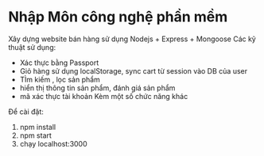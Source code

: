 # Nhập Môn công nghệ phần mềm
Xây dựng website bán hàng sử dụng Nodejs + Express + Mongoose
Các kỹ thuật sử dụng: 
- Xác thực bằng Passport
- Giỏ hàng sử dụng localStorage, sync cart từ session vào DB của user
- TÌm kiếm , lọc sản phẩm
- hiển thị thông tin sản phẩm, đánh giá sản phẩm
- mã xác thực tài khoản
Kèm một số chức năng khác


Để cài đặt: 
1. npm install
2. npm start
3. chạy localhost:3000

